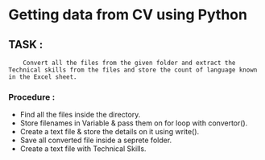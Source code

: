 # Getting data from CV using Python

## TASK :
        Convert all the files from the given folder and extract the Technical skills from the files and store the count of language known in the Excel sheet.
### Procedure :
- Find all the files inside the directory.
- Store filenames in Variable & pass them on for loop with convertor().
- Create a text file & store the details on it using write().
- Save all converted file inside a seprete folder.
- Create a text file with Technical Skills.